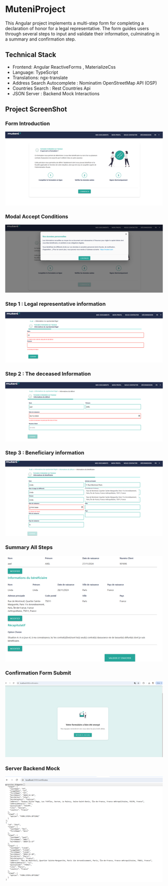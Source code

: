 # MuteniProject

This Angular project implements a multi-step form for completing a declaration of honor for a legal representative. The form guides users through several steps to input and validate their information, culminating in a summary and confirmation step.

## Technical Stack

- Frontend: Angular ReactiveForms , MaterializeCss
- Language: TypeScript
- Translations: ngx-translate
- Address Search Autocomplete : Nominatim OpenStreetMap API (OSP)
- Countries Search : Rest Countries Api
- JSON Server : Backend Mock Interactions 


## Project ScreenShot

### Form Introduction
![Screenshot](https://github.com/anisboulila/muteni-project/blob/develop/src/assets/screenshots/1.png)

### Modal Accept Conditions
![Screenshot](https://github.com/anisboulila/muteni-project/blob/develop/src/assets/screenshots/2.png)

### Step 1 : Legal representative information
![Screenshot](https://github.com/anisboulila/muteni-project/blob/develop/src/assets/screenshots/3.png)

### Step 2 : The deceased Information
![Screenshot](https://github.com/anisboulila/muteni-project/blob/develop/src/assets/screenshots/4.png)

### Step 3 : Beneficiary information
![Screenshot](https://github.com/anisboulila/muteni-project/blob/develop/src/assets/screenshots/5.png)

### Summary All Steps
![Screenshot](https://github.com/anisboulila/muteni-project/blob/develop/src/assets/screenshots/6.png)

### Confirmation Form Submit
![Screenshot](https://github.com/anisboulila/muteni-project/blob/develop/src/assets/screenshots/7.png)

### Server Backend Mock 
![Screenshot](https://github.com/anisboulila/muteni-project/blob/develop/src/assets/screenshots/8.png)
